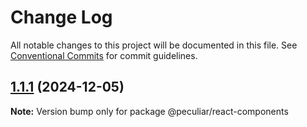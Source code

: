 # Change Log

All notable changes to this project will be documented in this file.
See [Conventional Commits](https://conventionalcommits.org) for commit guidelines.

## [1.1.1](https://github.com/PeculiarVentures/peculiar-ui/compare/@peculiar/react-components@1.1.1-alpha.0...@peculiar/react-components@1.1.1) (2024-12-05)

**Note:** Version bump only for package @peculiar/react-components
